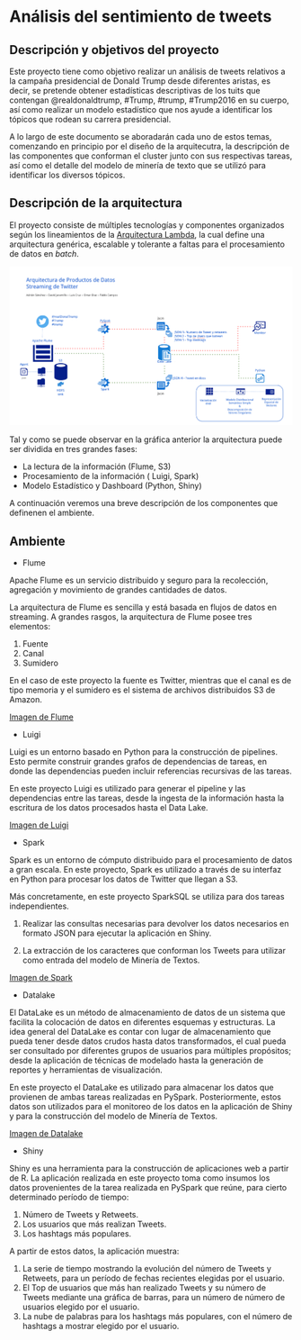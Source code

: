 # Análisis del sentimiento de tweets

## Descripción y objetivos del proyecto
Este proyecto tiene como objetivo realizar un análisis de tweets relativos a la campaña presidencial de Donald Trump desde diferentes aristas, es decir, se pretende obtener estadísticas descriptivas de los tuits que contengan @realdonaldtrump, #Trump, #trump, #Trump2016 en su cuerpo, así como realizar un modelo estadístico que nos ayude a identificar los tópicos que rodean su carrera presidencial.

A lo largo de este documento se aboradarán cada uno de estos temas, comenzando en principio por el diseño de la arquitecutra, la descripción de las componentes que conforman el cluster junto con sus respectivas tareas, así como el detalle del modelo de minería de texto que se utilizó para identificar los diversos tópicos.

## Descripción de la arquitectura

El proyecto consiste de múltiples tecnologías y componentes organizados según los lineamientos de la [Arquitectura Lambda](http://lambda-architecture.net/), la cual define una arquitectura genérica, escalable y tolerante a faltas para el procesamiento de datos en _batch_.


![Diseño Arquitectura](Readme_images/arqui.png)

Tal y como se puede observar en la gráfica anterior la arquitectura puede ser dividida en tres grandes fases:

* La lectura de la información (Flume, S3)
* Procesamiento de la información ( Luigi, Spark)
* Modelo Estadístico y Dashboard (Python, Shiny)

A continuación veremos una breve descripción de los componentes que definenen el ambiente.

## Ambiente

* Flume

Apache Flume es un servicio distribuido y seguro para la recolección, agregación y movimiento de grandes cantidades de datos.

La arquitectura de Flume es sencilla y está basada en flujos de datos en streaming. A grandes rasgos, la arquitectura de Flume posee tres elementos:

1) Fuente
2) Canal
3) Sumidero

En el caso de este proyecto la fuente es Twitter, mientras que el canal es de tipo memoria y el sumidero es el sistema de archivos
distribuidos S3 de Amazon.

[Imagen de Flume](https://github.com/omisimo/trump/tree/master/ambiente/docker-images/flume)


* Luigi

Luigi es un entorno basado en Python para la construcción de pipelines. Esto permite construir grandes grafos de dependencias de tareas, en donde
las dependencias pueden incluir referencias recursivas de las tareas.

En este proyecto Luigi es utilizado para generar el pipeline y las dependencias entre las tareas, desde la ingesta de la información hasta
la escritura de los datos procesados hasta el Data Lake.

[Imagen de Luigi](https://github.com/omisimo/trump/tree/master/ambiente/docker-images/luigid)



* Spark

Spark es un entorno de cómputo distribuido para el procesamiento de datos a gran escala. En este proyecto, Spark es utilizado
a través de su interfaz en Python para procesar los datos de Twitter que llegan a S3.

Más concretamente, en este proyecto SparkSQL se utiliza para dos tareas independientes.

1) Realizar las consultas necesarias para devolver los datos necesarios en formato JSON para ejecutar la aplicación en Shiny.

2) La extracción de los caracteres que conforman los Tweets para utilizar como entrada del modelo de Minería de Textos.


[Imagen de Spark](https://github.com/omisimo/trump/tree/master/ambiente/docker-images/spark)


* Datalake

El DataLake es un método de almacenamiento de datos de un sistema que facilita la colocación de datos en diferentes esquemas y estructuras.
La idea general del DataLake es contar con lugar de almacenamiento que pueda tener desde datos crudos hasta datos transformados, el cual pueda ser consultado
por diferentes grupos de usuarios para múltiples propósitos; desde la aplicación de técnicas de modelado hasta la generación de reportes y herramientas de visualización.

En este proyecto el DataLake es utilizado para almacenar los datos que provienen de ambas tareas realizadas en PySpark. Posteriormente, estos datos son utilizados para
el monitoreo de los datos en la aplicación de Shiny y para la construcción del modelo de Minería de Textos.

[Imagen de Datalake](https://github.com/omisimo/trump/tree/master/ambiente/docker-images/datalake)


* Shiny

Shiny es una herramienta para la construcción de aplicaciones web a partir de R. La aplicación realizada en este proyecto toma como insumos los datos provenientes
de la tarea realizada en PySpark que reúne, para cierto determinado período de tiempo:

1) Número de Tweets y Retweets.
2) Los usuarios que más realizan Tweets.
3) Los hashtags más populares.

A partir de estos datos, la aplicación muestra:

1) La serie de tiempo mostrando la evolución del número de Tweets y Retweets, para un período de fechas recientes elegidas por el usuario.
2) El Top de usuarios que más han realizado Tweets y su número de Tweets mediante una gráfica de barras, para un número de número de usuarios elegido por el usuario.
3) La nube de palabras para los hashtags más populares, con el número de hashtags a mostrar elegido por el usuario.
